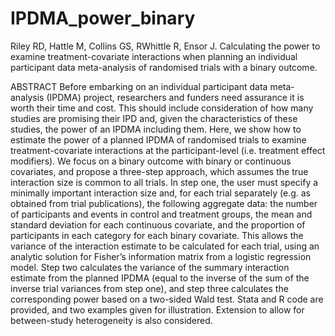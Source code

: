 # IPDMA_power_binary
Riley RD, Hattle M, Collins GS, RWhittle R, Ensor J. Calculating the power to examine treatment-covariate interactions when planning an 
individual participant data meta-analysis of randomised trials with a binary outcome.

ABSTRACT
Before embarking on an individual participant data meta-analysis (IPDMA) project, researchers and funders need assurance it is worth their 
time and cost. This should include consideration of how many studies are promising their IPD and, given the characteristics of 
these studies, the power of an IPDMA including them. Here, we show how to estimate the power of a planned IPDMA of randomised 
trials to examine treatment-covariate interactions at the participant-level (i.e. treatment effect modifiers). We focus on a binary 
outcome with binary or continuous covariates, and propose a three-step approach, which assumes the true interaction size is common 
to all trials. In step one, the user must specify a minimally important interaction size and, for each trial separately (e.g. as 
obtained from trial publications), the following aggregate data: the number of participants and events in control and treatment 
groups, the mean and standard deviation for each continuous covariate, and the proportion of participants in each category for
each binary covariate. This allows the variance of the interaction estimate to be calculated for each trial, using an analytic 
solution for Fisher’s information matrix from a logistic regression model. Step two calculates the variance of the summary interaction 
estimate from the planned IPDMA (equal to the inverse of the sum of the inverse trial variances from step one), and step three 
calculates the corresponding power based on a two-sided Wald test. Stata and R code are provided, and two examples given for 
illustration. Extension to allow for between-study heterogeneity is also considered.
